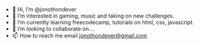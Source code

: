 - 👋 Hi, I’m @jonothondever
- 👀 I’m interested in gaming, music and taking on new challenges.
- 🌱 I’m currently learning freecodecamp, tutorials on html, css, javascript.
- 💞️ I’m looking to collaborate on ...
- 📫 How to reach me email jonothondever@gmail.com

<!---
jonothondever/jonothondever is a ✨ special ✨ repository because its `README.md` (this file) appears on your GitHub profile.
You can click the Preview link to take a look at your changes.
--->
